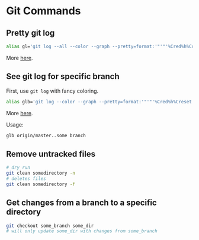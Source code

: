 # Git Commands

## Pretty git log

```bash
alias gl='git log --all --color --graph --pretty=format:'"'"'%Cred%h%Creset -%C(yellow)%d%Creset %s %Cgreen(%cr) %C(bold blue)<%an>%Creset'"'"' --abbrev-commit'
```

More [here](https://git-scm.com/docs/pretty-formats).

## See git log for specific branch

First, use `git log` with fancy coloring.

```bash
alias glb='git log --color --graph --pretty=format:'"'"'%Cred%h%Creset -%C(yellow)%d%Creset %s %Cgreen(%cr) %C(bold blue)<%an>%Creset'"'"' --abbrev-commit'
```

More [here](https://stackoverflow.com/questions/4649356/how-do-i-run-git-log-to-see-changes-only-for-a-specific-branch).

Usage:

```bash
glb origin/master..some branch
```

## Remove untracked files

```bash
# dry run
git clean somedirectory -n
# deletes files
git clean somedirectory -f
```

## Get changes from a branch to a specific directory

```bash
git checkout some_branch some_dir
# will only update some_dir with changes from some_branch
```
